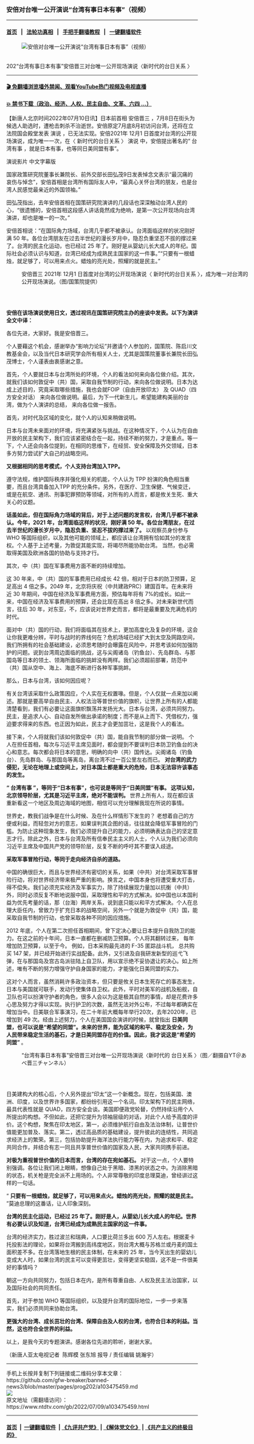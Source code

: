 ### 安倍对台唯一公开演说“台湾有事日本有事”（视频）
------------------------

#### [首页](https://github.com/gfw-breaker/banned-news3/blob/master/README.md) &nbsp;&nbsp;|&nbsp;&nbsp; [法轮功真相](https://github.com/begood0513/basic/blob/master/README.md)  &nbsp;&nbsp;|&nbsp;&nbsp; [手把手翻墙教程](https://github.com/gfw-breaker/guides/wiki)  &nbsp;&nbsp;|&nbsp;&nbsp; [一键翻墙软件](https://github.com/gfw-breaker/nogfw/blob/master/README.md)  



<div><div class="featured_image">
 <figure>
  <img alt="安倍对台唯一公开演说“台湾有事日本有事”（视频）" src="https://i.ntdtv.com/assets/uploads/2022/07/2022-07-09-62c947a859aa9-800x450.jpeg"/>
 </figure><br/>
 <span class="caption">
  202“台湾有事日本有事”安倍晋三对台唯一公开现场演说〈新时代的台日关系 〉
 </span>
</div>
</div><hr/>

#### [ 🎬  免翻墙浏览墙外禁闻、观看YouTube热门视频及电视直播](https://github.com/gfw-breaker/HelloWorld)

#### [ 💥  禁书下载（政治、经济、人权、民主自由、文革、六四 ...）](https://github.com/gfw-breaker/books/blob/master/README.md)

<div><div class="post_content" itemprop="articleBody">
 <p>
  【新唐人北京时间2022年07月10日讯】日本前首相
  <ok href="https://www.ntdtv.com/gb/安倍晋三.htm">
   安倍晋三
  </ok>
  ，7月8日在街头为候选人助选时，遭枪击刺杀不治逝世。安倍原定7月底8月初访问台湾，还将在立法院国会殿堂发表
  <ok href="https://www.ntdtv.com/gb/演说.htm">
   演说
  </ok>
  ，已无法实现。安倍2021年 12月1 日首度对台湾的公开现场演说，成为唯一一次，在〈
  <ok href="https://www.ntdtv.com/gb/新时代的台日关系.htm">
   新时代的台日关系
  </ok>
  〉
  <ok href="https://www.ntdtv.com/gb/演说.htm">
   演说
  </ok>
  中，安倍提出著名的“
  <ok href="https://www.ntdtv.com/gb/台湾有事.htm">
   台湾有事
  </ok>
  ，就是日本有事，也等同日美同盟有事”。
 </p>
 <p>
  演说影片 中文字幕版
 </p>
 <div class="video_fit_container">
 </div>
 <p>
  国家政策研究院董事长兼院长、前外交部长田弘茂9日发表悼念文表示“最沉痛的哀伤与悼念”，安倍首相是台湾所有国际友人中，“最真心关怀台湾的朋友，也是台湾人民感觉最亲近的外国领袖。”
 </p>
 <p>
  田弘茂指出，去年安倍首相在国策研究院演讲的几段话也深深触动台湾人民的心，“很遗憾的，安倍首相这段感人讲话竟然成为绝响，是第一次公开现场向台湾演讲，却也是唯一的一次。”
 </p>
 <p>
  安倍首相说：“在国际角力场域，台湾几乎都不被承认。台湾面临这样的状况刚好满 50 年。各位台湾朋友在过去半世纪的漫长岁月中，隐忍负重坚忍不拔的撑过来了。台湾的民主化运动，也已经过 25 年了。刚好是从婴幼儿长大成人的年纪。国际社会必须认识与知道，台湾已经成为成熟民主国家的这一件事。”“只要有一根蜡烛，就足够了，可以用来点火。蜡烛的亮光处，照耀的就是民主。”
 </p>
 <figure class="wp-caption alignnone" id="attachment_103475465" style="width: 600px">
  <img alt="" class="size-medium wp-image-103475465" src="https://i.ntdtv.com/assets/uploads/2022/07/2022-07-09-62c943a6a6745-600x450.jpeg">
   <br/><figcaption class="wp-caption-text">
    <ok href="https://www.ntdtv.com/gb/安倍晋三.htm">
     安倍晋三
    </ok>
    2021年 12月1 日首度对台湾的公开现场演说〈
    <ok href="https://www.ntdtv.com/gb/新时代的台日关系.htm">
     新时代的台日关系
    </ok>
    〉，成为唯一对台湾的公开现场演说。（图/国策院提供）
   </figcaption><br/>
  </img>
 </figure><br/>
 <p>
  <strong>
   安倍在该场演说使用日文，透过视讯在国策研究院主办的座谈中发表。以下为演讲全文中译：
  </strong>
 </p>
 <p>
  各位先进，大家好。我是安倍晋三。
 </p>
 <p>
  个人要藉这个机会，感谢举办“影响力论坛”并邀请个人参加的，国策院、陈启川文教基金会，以及当代日本研究学会所有相关人士，尤其是国策院董事长兼院长田弘茂博士，个人谨表由衷感谢之意。
 </p>
 <p>
  首先，个人要就日本与台湾所处的环境，个人的看法如何来向各位做介绍。其次，就我们该如何敦促中（共）国，采取自我节制的行动，来向各位做说明。日本为达成上述目的，究竟采取哪些措施，我也会就FOIP（自由开放印太） 及 QUAD（四方安全对话） 来向各位做说明。最后，为下一代新生儿，希望能建构美丽的台湾，做为个人演讲的总结， 来向各位做一报告。
 </p>
 <p>
  首先，对时代及区域的变化，就个人的认知来稍做说明。
 </p>
 <p>
  日本与台湾未来面对的环境，将充满紧张与挑战。在这种情况下，个人认为在自由开放的民主架构下，我们应该紧密结合在一起，持续不断的努力，才是重点。等一下，个人还会向各位提到，在相同的思维下，在经贸、安全保障及外交领域，日本多方努力尝试扩大自己的战略空间。
 </p>
 <p>
  <strong>
   又根据相同的思考模式，个人支持台湾加入TPP。
  </strong>
 </p>
 <p>
  遵守法规，维护国际秩序并强化相关的机能，个人认为 TPP 扮演的角色相当重要，而且台湾具备加入TPP 的充分条件。另外，在医疗、卫生保健、气候变迁，或是在航空、通讯、刑事犯罪预防等领域，对所有的人而言，都是攸关生死、重大关心的议题。
 </p>
 <p>
  <strong>
   话虽如此，但在国际角力场域的背后，对于上述问题的发言权，台湾几乎都不被承认。今年，2021 年，台湾面临这样的状况，刚好满 50 年。各位台湾朋友，在过去半世纪的漫长岁月中，隐忍负重、坚忍不拔的撑过来了。
  </strong>
  以观察员身份参与 WHO 等国际组织，以及其他可能的领域上，都应该让台湾拥有恰如其分的发言权。个人基于上述考量，为敦促其能实现，将竭尽所能协助台湾。 当然，也必需取得美国及欧洲各国的协助与支持才行。
 </p>
 <p>
  其次，中（共）国在军事费用方面不断的持续增加。
 </p>
 <p>
  这 30 年来，中（共）国的军事费用已经成长 42 倍，相对于日本的防卫预算，足足高出 4 倍之多。2049 年，北京将庆祝（中共建政PRC）建国百年。在未来将近 30 年期间，中国在经济及军事费用方面，预估每年将有 7%的成长。如此一来，中国在经济及军事费用的预算，还会比现在高出 8 倍之多。对未来新世代而言，往后 30 年，对东亚，不，应该说对世界史而言，都将是最重要及充满危机的时代。
 </p>
 <p>
  面对中（共）国的行动，我们将面临其在技术上，更加高度化及复杂的环境，这会让你我更难分辨，平时与战时的界线何在？危机场域已经扩大到太空及网路空间，我们所拥有的社会基础建设，必须思考随时会曝露在风险中，并思考该如何加强防护的问题。说到台湾周边面临的挑战，这与尖阁诸岛（钓鱼台）、先岛群岛、与那国岛等日本的领土、领海所面临的挑衅没有两样。我们必须超前部署，防范中（共）国从空中、海上、海底不断进行各种军事挑衅。
 </p>
 <p>
  那么，日本与台湾，该如何因应呢？
 </p>
 <p>
  有关台湾该采取什么政策因应，个人实在无权置喙。但是，个人仅就一点来加以阐述。那就是要高举自由民主、人权法治等普世价值的旗帜，让世界上所有的人都能清楚看到，我们有必要让这面旗帜飘荡并发扬光大。日本与台湾，必须共同努力。民主，是追求人心、自动自发所做出承诺的制度；而不是从上而下、凭借权力，强迫要求得来的东西。也正因为如此，民主才会更加茁壮，这是我个人的看法。
 </p>
 <p>
  接下来，个人将就我们该如何敦促中（共）国，能自我节制的部分做一说明。 个人在担任首相，每次与习近平主席见面时，都会提到不要误判日本防卫钓鱼台的决心和意志。每次都会将日本的意思，明确的向中（共）国传达。尖阁诸岛（钓鱼台）、先岛群岛、与那国岛等离岛，离台湾不过一百公里左右而已。
  <strong>
   对台湾的武力侵犯，无论在地理上或空间上，对日本国土都是重大的危险，日本无法容许该事态的发生。
  </strong>
 </p>
 <p>
  <strong>
   “
   <ok href="https://www.ntdtv.com/gb/台湾有事.htm">
    台湾有事
   </ok>
   ”，等同于“日本有事”，也可说是等同于“日美同盟”有事。 这项认知，北京领导阶层，尤其是习近平主席，绝对不能误判。
  </strong>
  世界上所有人，现在都应该重新看这一个地区及周边海域的地图，相信可以充分理解我现在所说的事情。
 </p>
 <p>
  世界史，教我们战争是在什么时候、及在什么样情形下发生的？ 老想着自己的方便或利益，而轻忽对方的意志，如果误判其企图的话，往往就会降低军事冒险的门槛。为防止这种现象发生，我们必须提升自己的能力，必须明确表达自己的坚定意志才行。除此之外，日本与台湾及所有信奉民主主义的人士，个人认为我们必须向习近平主席及中国共产党的领导阶层，反复不断的呼吁其不要误入歧途。
 </p>
 <p>
  <strong>
   采取军事冒险行动，等同于走向经济自杀的道路。
  </strong>
 </p>
 <p>
  中国的确很巨大，而且与世界经济有密切的关系，如果（中共）对台湾采取军事冒险行动，将对世界经济带来极严重的影响。换言之，中国本身也将遭受重大打击​，得不偿失。我们必须充实经济及军事实力，除了持续展现力量加以抗衡（中共）外，同时必须反复不断地说服中国，采取理性和平的方式解决。如中国也以本国利益为优先考量的话，那（台海）两岸关系，说到底只能以和平方式解决。个人在总理大臣任内，曾致力于扩充日本的战略空间，另外一个就是为敦促中（共）国，能采取自我节制的行动，也曾采取各种不同的因应措施。
 </p>
 <p>
  2012 年底，个人在第二次担任首相期间，曾下定决心要让日本提升自我防卫的能力。在这之前的十年间，日本一直都在删减防卫预算。个人将其翻转过来， 每年增加防卫预算，以至于今。 例如，日本采购最先进的 F-35 匿踪战斗机， 总共购买 147 架，并已经开始进行实战配备。此外，又引进及自我研发新型的巡弋飞弹，在与那国岛及宫古岛派驻陆上自卫队，用以宣示绝不妥协退让的决心。如上所述，唯有不断的努力增强守护自身国家的能力，才能强化日美同盟的实力。
 </p>
 <p>
  这对个人而言，虽然消耗许多政治资本，但只要是攸关日本生死存亡的事态发生，日本与美国就可联手，发动行使集体自卫权。此外，平时对美军的战机及船舰，自卫队也可以扮演守护者的角色，很多人会以为这是极其自然的事情，却是花费许多心思及努力才得以实现。执行护卫的次数，虽然无法对外公布，不过每年都确实在增加当中。日美联合军事演习，在二十年前大概每年举行20次，去年2020年，已增加到 49 次。经由上述努力，个人在美国国会演讲的时候，就曾指出
  <strong>
   日美同盟，也可以说是“希望的同盟”。未来的世界，能为区域的和平、稳定及安全，为人民带来稳定生活的基石，才是日美同盟存在的价值。因此，我才说这是“希望的同盟”
  </strong>
  。
 </p>
 <figure class="wp-caption alignnone" id="attachment_103475466" style="width: 600px">
  <img alt="" class="size-medium wp-image-103475466" src="https://i.ntdtv.com/assets/uploads/2022/07/2022-07-09-62c946254817f-600x338.jpeg">
   <br/><figcaption class="wp-caption-text">
    “台湾有事日本有事”安倍晋三对台唯一公开现场演说〈新时代的
    <ok href="https://www.ntdtv.com/gb/台日关系.htm">
     台日关系
    </ok>
    〉（图／翻摄自YT＠あべ晋三チャンネル）
   </figcaption><br/>
  </img>
 </figure><br/>
 <p>
  日美建构大的核心后，个人另外提出“印太”这一个新概念。现在，包括美国、澳洲、印度，以及世界许多国家，都纷纷引用这一个名词。印太架构下的民主网络，最具代表性就是 QUAD，四方安全会谈。美国即便政党轮替，仍然持续沿用个人所提出的构想。不但如此，还把它提升为领袖层级的对话，对此个人给予高度的评价。这个构想，聚焦在印太地区，第一，必须维护航行自由及法治体制，让普世价值能更加普及、落实。第二，透过高品质的基础建设，提升彼此的连结性，共同追求经济上的繁荣。第三，包括协助提升海洋法执行能力等在内，为追求和平、稳定共同合作，并结合有志一同且共享普世价值的国家及人民，大家共同携手前进。
 </p>
 <p>
  <strong>
   对极为重视普世价值的日本而言，台湾的存在宛如基石。
  </strong>
  对于这一点，个人要特别强调。各位让我们闭上眼睛，想像自己处于黑暗、漆黑的状态之中。为消除黑暗的状态，机关枪是完全派不上用场的。个人非常尊敬的印度总理莫迪，曾经讲过这样的一句话。
 </p>
 <p>
  “
  <strong>
   只要有一根蜡烛，就足够了，可以用来点火。蜡烛的亮光处，照耀的就是民主。
  </strong>
  ”莫迪总理的这番话，让人印象深刻。
 </p>
 <p>
  <strong>
   台湾的民主化运动，已经过 25 年了。刚好是人，从婴幼儿长大成人的年纪。世界有必要认识及知道，台湾已经成为成熟民主国家的这一件事。
  </strong>
 </p>
 <p>
  台湾的经济实力，胜过波兰和瑞典，人口要比荷兰多出 600 万人左右。根据麦卡托投影法的理论，如果将台湾搬到高纬度地区，则台湾大概与苏格兰或丹麦的国土面积差不多。在台湾落地生根的民主体制，在未来的 25 年，当今天出生的婴幼儿变成大人时，如果台湾的民主可以变得更茁壮，变得更坚实稳固，这不是一件很美好的事情吗？
 </p>
 <p>
  朝这一方向共同努力，包括日本在内，是所有尊重自由、人权及民主法治国家，以及国际社会的共同责任。
 </p>
 <p>
  首先，对于参加 WHO 等国际组织，以及提升台湾的国际地位，一步一步来落实，我们必须共同来协助台湾。
 </p>
 <p>
  <strong>
   更强大的台湾、成长茁壮的台湾、保障自由及人权的台湾，也符合日本的利益。当然，这也符合全世界的利益。
  </strong>
 </p>
 <p>
  以上，是我今天的专题演讲。感谢各位先进的聆听，谢谢大家。
 </p>
 <p>
  （新唐人亚太电视记者  陈辉模 张东旭 报导 / 责任编辑 姚瀚宇）
 </p>
 <p>
 </p>
 <p>
 </p>
 <div class="single_ad">
 </div>
</div>
</div>
<hr/>
手机上长按并复制下列链接或二维码分享本文章：<br/>
https://github.com/gfw-breaker/banned-news3/blob/master/pages/prog202/a103475459.md <br/>
<a href='https://github.com/gfw-breaker/banned-news3/blob/master/pages/prog202/a103475459.md'><img src='https://github.com/gfw-breaker/banned-news3/blob/master/pages/prog202/a103475459.md.png'/></a> <br/>
原文地址（需翻墙访问）：https://www.ntdtv.com/gb/2022/07/09/a103475459.html


------------------------
#### [首页](https://github.com/gfw-breaker/banned-news3/blob/master/README.md) &nbsp;|&nbsp; [一键翻墙软件](https://github.com/gfw-breaker/nogfw/blob/master/README.md) &nbsp;| [《九评共产党》](https://github.com/gfw-breaker/9ping.md/blob/master/README.md#九评之一评共产党是什么) | [《解体党文化》](https://github.com/gfw-breaker/jtdwh.md/blob/master/README.md) | [《共产主义的终极目的》](https://github.com/gfw-breaker/gczydzjmd.md/blob/master/README.md)


<img src='http://gfw-breaker.win/banned-news3/pages/prog202/a103475459.md' width='0px' height='0px'/>